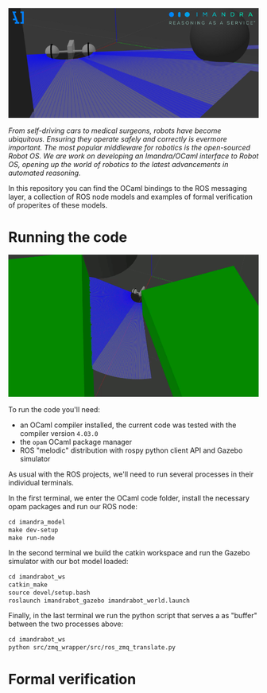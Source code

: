 
![](docs/images/Imandrabot.png "Imandra ROS")

*From self-driving cars to medical surgeons, robots have become ubiquitous. Ensuring they operate safely and correctly is evermore important. The most popular middleware for robotics is the open-sourced Robot OS. We are work on developing an Imandra/OCaml interface to Robot OS, opening up the world of robotics to the latest advancements in automated reasoning.* 

In this repository you can find the OCaml bindings to the ROS messaging layer, a collection of ROS node models and examples of formal verification of properites of these models.  

# Running the code 

![](docs/images/Imandra_Demo.gif "Imandra ROS")


To run the code you'll need:
 - an OCaml compiler installed, the current code was tested with the compiler version `4.03.0`
 - the `opam` OCaml package manager
 - ROS "melodic" distribution with rospy python client API and Gazebo simulator  

As usual with the ROS projects, we'll need to run several processes in their individual terminals. 

In the first terminal, we enter the OCaml code folder, install the necessary opam packages and run our ROS node:

    cd imandra_model
    make dev-setup
    make run-node

In the second terminal we build the catkin workspace and run the Gazebo simulator with our bot model loaded:

    cd imandrabot_ws
    catkin_make
    source devel/setup.bash
    roslaunch imandrabot_gazebo imandrabot_world.launch

Finally, in the last terminal we run the python script that serves a as "buffer" between the two processes above:

    cd imandrabot_ws
    python src/zmq_wrapper/src/ros_zmq_translate.py

# Formal verification
